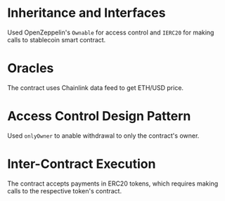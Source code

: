 # Inheritance and Interfaces

Used OpenZeppelin's `Ownable` for access control and `IERC20` for making calls to stablecoin smart contract.

# Oracles

The contract uses Chainlink data feed to get ETH/USD price.

# Access Control Design Pattern

Used `onlyOwner` to anable withdrawal to only the contract's owner.

# Inter-Contract Execution

The contract accepts payments in ERC20 tokens, which requires making calls to the respective token's contract.